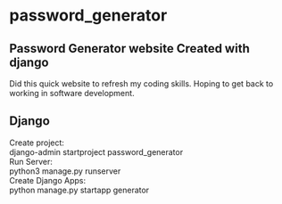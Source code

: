 # password_generator
## Password Generator website Created with django

Did this quick website to refresh my coding skills. Hoping to get back to working in software development.

## Django

Create project:<br />
 django-admin startproject password_generator<br />
Run Server:<br />
python3 manage.py runserver<br />
Create Django Apps:<br />
python manage.py startapp generator


